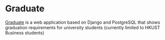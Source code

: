 # Graduate
[Graduate](https://ustgraduate.herokuapp.com/) is a web application based on Django and PostgreSQL that shows graduation requirements for university students (currently limited to HKUST Business students)
